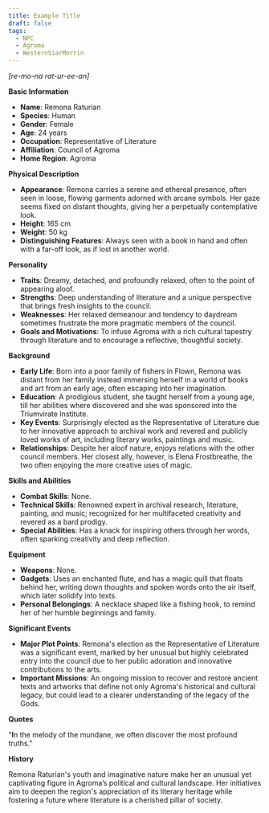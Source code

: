 ```yaml
---
title: Example Title
draft: false
tags:
  - NPC
  - Agroma
  - WesternSiarMorrin
---
```

*[re-mo-na rat-ur-ee-an]*

**Basic Information**

- **Name**: Remona Raturian
- **Species**: Human
- **Gender**: Female
- **Age**: 24 years
- **Occupation**: Representative of Literature
- **Affiliation**: Council of Agroma
- **Home Region**: Agroma

**Physical Description**

- **Appearance**: Remona carries a serene and ethereal presence, often seen in loose, flowing garments adorned with arcane symbols. Her gaze seems fixed on distant thoughts, giving her a perpetually contemplative look.
- **Height**: 165 cm
- **Weight**: 50 kg
- **Distinguishing Features**: Always seen with a book in hand and often with a far-off look, as if lost in another world.

**Personality**

- **Traits**: Dreamy, detached, and profoundly relaxed, often to the point of appearing aloof.
- **Strengths**: Deep understanding of literature and a unique perspective that brings fresh insights to the council.
- **Weaknesses**: Her relaxed demeanour and tendency to daydream sometimes frustrate the more pragmatic members of the council.
- **Goals and Motivations**: To infuse Agroma with a rich cultural tapestry through literature and to encourage a reflective, thoughtful society.

**Background**

- **Early Life**: Born into a poor family of fishers in Flown, Remona was distant from her family instead immersing herself in a world of books and art from an early age, often escaping into her imagination.
- **Education**: A prodigious student, she taught herself from a young age, till her abilities where discovered and she was sponsored into the Triumvirate Institute.
- **Key Events**: Surprisingly elected as the Representative of Literature due to her innovative approach to archival work and revered and publicly loved works of art, including literary works, paintings and music.
- **Relationships**: Despite her aloof nature, enjoys relations with the other council members. Her closest ally, however, is Elena Frostbreathe, the two often enjoying the more creative uses of magic. 

**Skills and Abilities**

- **Combat Skills**: None.
- **Technical Skills**: Renowned expert in archival research, literature, painting, and music; recognized for her multifaceted creativity and revered as a bard prodigy.
- **Special Abilities**: Has a knack for inspiring others through her words, often sparking creativity and deep reflection.

**Equipment**

- **Weapons**: None.
- **Gadgets**: Uses an enchanted flute, and has a magic quill that floats behind her, writing down thoughts and spoken words onto the air itself, which later solidify into texts.
- **Personal Belongings**: A necklace shaped like a fishing hook, to remind her of her humble beginnings and family.

**Significant Events**

- **Major Plot Points**: Remona's election as the Representative of Literature was a significant event, marked by her unusual but highly celebrated entry into the council due to her public adoration and innovative contributions to the arts.
- **Important Missions**: An ongoing mission to recover and restore ancient texts and artworks that define not only Agroma's historical and cultural legacy, but could lead to a clearer understanding of the legacy of the Gods.

**Quotes**

"**I**n the melody of the mundane, we often discover the most profound truths."

**History**

Remona Raturian's youth and imaginative nature make her an unusual yet captivating figure in Agroma’s political and cultural landscape. Her initiatives aim to deepen the region's appreciation of its literary heritage while fostering a future where literature is a cherished pillar of society.